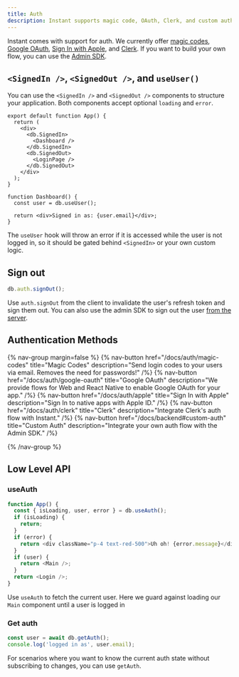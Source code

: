 ```yaml
---
title: Auth
description: Instant supports magic code, OAuth, Clerk, and custom auth.
---
```


Instant comes with support for auth. We currently offer [magic codes](/docs/auth/magic-codes), [Google OAuth](/docs/auth/google-oauth), [Sign In with Apple](/docs/auth/apple), and [Clerk](/docs/auth/clerk). If you want to build your own flow, you can use the [Admin SDK](/docs/backend#custom-auth).

## `<SignedIn />`, `<SignedOut />`, and `useUser()`

You can use the `<SignedIn />` and `<SignedOut />` components to structure your application.
Both components accept optional `loading` and `error`.

```tsx
export default function App() {
  return (
    <div>
      <db.SignedIn>
        <Dashboard />
      </db.SignedIn>
      <db.SignedOut>
        <LoginPage />
      </db.SignedOut>
    </div>
  );
}

function Dashboard() {
  const user = db.useUser();

  return <div>Signed in as: {user.email}</div>;
}
```

The `useUser` hook will throw an error if it is accessed while the user is not logged in, so it should be gated behind `<SignedIn>` or your own custom logic.

## Sign out

```javascript
db.auth.signOut();
```

Use `auth.signOut` from the client to invalidate the user's refresh token and
sign them out. You can also use the admin SDK to sign out the user [from the
server](/docs/backend#sign-out).

## Authentication Methods

{% nav-group margin=false %}
{% nav-button href="/docs/auth/magic-codes"
            title="Magic Codes"
            description="Send login codes to your users via email. Removes the need for passwords!"
            /%}
{% nav-button href="/docs/auth/google-oauth"
            title="Google OAuth"
            description="We provide flows for Web and React Native to enable Google OAuth for your app."
            /%}
{% nav-button href="/docs/auth/apple"
            title="Sign In with Apple"
            description="Sign In to native apps with Apple ID."
            /%}
{% nav-button href="/docs/auth/clerk"
            title="Clerk"
            description="Integrate Clerk's auth flow with Instant."
            /%}
{% nav-button href="/docs/backend#custom-auth"
            title="Custom Auth"
            description="Integrate your own auth flow with the Admin SDK."
            /%}

{% /nav-group %}

## Low Level API

### useAuth

```javascript
function App() {
  const { isLoading, user, error } = db.useAuth();
  if (isLoading) {
    return;
  }
  if (error) {
    return <div className="p-4 text-red-500">Uh oh! {error.message}</div>;
  }
  if (user) {
    return <Main />;
  }
  return <Login />;
}
```

Use `useAuth` to fetch the current user. Here we guard against loading
our `Main` component until a user is logged in

### Get auth

```javascript
const user = await db.getAuth();
console.log('logged in as', user.email);
```

For scenarios where you want to know the current auth state without subscribing
to changes, you can use `getAuth`.

